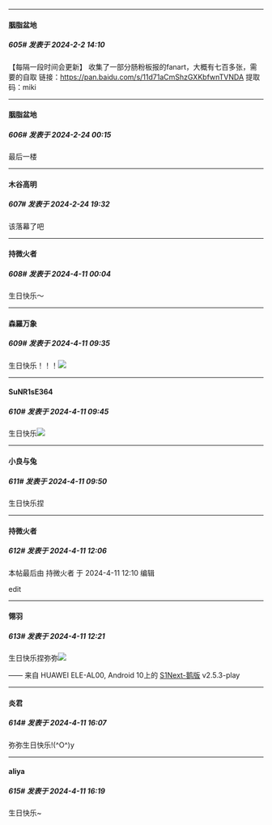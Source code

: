 
*****

####  胭脂盆地  
##### 605#       发表于 2024-2-2 14:10

【每隔一段时间会更新】
收集了一部分肠粉板报的fanart，大概有七百多张，需要的自取
链接：https://pan.baidu.com/s/11d71aCmShzGXKbfwnTVNDA 
提取码：miki

*****

####  胭脂盆地  
##### 606#       发表于 2024-2-24 00:15

最后一楼


*****

####  木谷高明  
##### 607#       发表于 2024-2-24 19:32

该落幕了吧

*****

####  持微火者  
##### 608#       发表于 2024-4-11 00:04

生日快乐～


*****

####  森羅万象  
##### 609#       发表于 2024-4-11 09:35

生日快乐！！！<img src="https://static.saraba1st.com/image/smiley/face2017/072.png" referrerpolicy="no-referrer">


*****

####  SuNR1sE364  
##### 610#       发表于 2024-4-11 09:45

生日快乐<img src="https://static.saraba1st.com/image/smiley/face2017/072.png" referrerpolicy="no-referrer">


*****

####  小良与兔  
##### 611#       发表于 2024-4-11 09:50

生日快乐捏


*****

####  持微火者  
##### 612#       发表于 2024-4-11 12:06

 本帖最后由 持微火者 于 2024-4-11 12:10 编辑 

edit


*****

####  翎羽  
##### 613#       发表于 2024-4-11 12:21

生日快乐捏弥弥<img src="https://static.saraba1st.com/image/smiley/face2017/033.png" referrerpolicy="no-referrer">

—— 来自 HUAWEI ELE-AL00, Android 10上的 [S1Next-鹅版](https://github.com/ykrank/S1-Next/releases) v2.5.3-play


*****

####  炎君  
##### 614#       发表于 2024-4-11 16:07

弥弥生日快乐!(^O^)y


*****

####  aliya  
##### 615#       发表于 2024-4-11 16:19

生日快乐~


